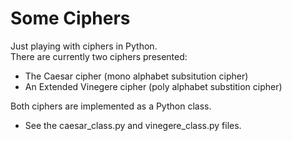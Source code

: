 # Some Ciphers
Just playing with ciphers in Python.  
There are currently two ciphers presented:
* The Caesar cipher (mono alphabet subsitution cipher)
* An Extended Vinegere cipher (poly alphabet substition cipher)

Both ciphers are implemented as a Python class.  
* See the caesar_class.py and vinegere_class.py files.

